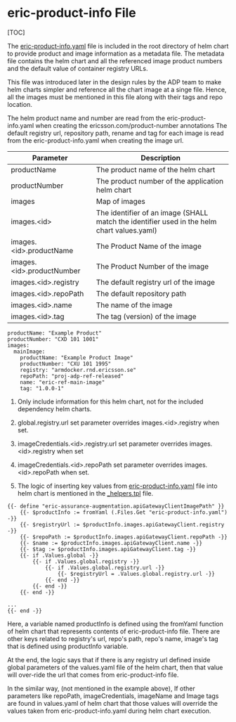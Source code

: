 # eric-product-info File

[TOC]

The [eric-product-info.yaml](eric-product-info.md) file is included in the root directory of helm chart to provide product and image information as a metadata file.
The metadata file contains the helm chart and all the referenced image product numbers and the default value of container registry URLs.

This file was introduced later in the design rules by the ADP team to make helm charts simpler and reference all the chart image at a singe file.
Hence, all the images must be mentioned in this file along with their tags and repo location.

The helm product name and number are read from the eric-product-info.yaml when creating the ericsson.com/product-number annotations
The default registry url, repository path, rename and tag for each image is read from the eric-product-info.yaml when creating the image url.


| Parameter                   | Description                                                                                |
|-----------------------------|--------------------------------------------------------------------------------------------|
| productName                 | The product name of the helm chart                                                         |
| productNumber               | The product number of the application helm chart                                           |
| images                      | Map of images                                                                              |
| images.\<id\>               | The identifier of an image (SHALL match the identifier used in the helm chart values.yaml) |
| images.\<id\>.productName   | The Product Name of the image                                                              |
| images.\<id\>.productNumber | The Product Number of the image                                                            |
| images.\<id\>.registry      | The default registry url of the image                                                      |
| images.\<id\>.repoPath      | The default repository path                                                                |
| images.\<id\>.name          | The name of the image                                                                      |
| images.\<id\>.tag           | The tag (version) of the image                                                             |


```
productName: "Example Product"
productNumber: "CXD 101 1001"
images:
  mainImage:
    productName: "Example Product Image"
    productNumber: "CXU 101 1995"
    registry: "armdocker.rnd.ericsson.se"
    repoPath: "proj-adp-ref-released"
    name: "eric-ref-main-image"
    tag: "1.0.0-1"
```


1) Only include information for this helm chart, not for the included dependency helm charts.


2) global.registry.url set parameter overrides images.\<id\>.registry when set.


3) imageCredentials.\<id\>.registry.url set parameter overrides images.\<id\>.registry when set


4) imageCredentials.\<id\>.repoPath set parameter overrides images.\<id\>.repoPath when set.


5) The logic of inserting key values from [eric-product-info.yaml](../charts/__helmChartDockerImageName__/eric-product-info.yaml) file into helm chart is mentioned in the [_helpers.tpl](../charts/__helmChartDockerImageName__/templates/_helpers.tpl) file.



```
{{- define "eric-assurance-augmentation.apiGatewayClientImagePath" }}
    {{- $productInfo := fromYaml (.Files.Get "eric-product-info.yaml") -}}
    {{- $registryUrl := $productInfo.images.apiGatewayClient.registry -}}
    {{- $repoPath := $productInfo.images.apiGatewayClient.repoPath -}}
    {{- $name := $productInfo.images.apiGatewayClient.name -}}
    {{- $tag := $productInfo.images.apiGatewayClient.tag -}}
    {{- if .Values.global -}}
        {{- if .Values.global.registry -}}
            {{- if .Values.global.registry.url -}}
                {{- $registryUrl = .Values.global.registry.url -}}
            {{- end -}}
        {{- end -}}
    {{- end -}}

...
{{- end -}}
```

Here, a variable named productInfo is defined using the fromYaml function of helm chart that represents contents of eric-product-info file.
There are other keys related to registry's url,  repo's path, repo's name, image's tag that is defined using productInfo variable.

At the end, the logic says that if there is any registry url defined inside global parameters of the values.yaml file of the helm chart, then that value will over-ride the url that comes from eric-product-info file.

In the similar way, (not mentioned in the example above), If other parameters like repoPath, imageCredentials, imageName and Image tags are found in values.yaml of helm chart that those values will override the values taken from eric-product-info.yaml during helm chart execution.
